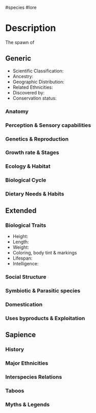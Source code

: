 #species #lore 
# Description
The spawn of 
## Generic
- Scientific Classification:
- Ancestry:
- Geographic Distribution:
- Related Ethnicities:
- Discovered by:
- Conservation status:

### Anatomy

### Perception & Sensory capabilities

### Genetics & Reproduction

### Growth rate & Stages

### Ecology & Habitat

### Biological Cycle

### Dietary Needs & Habits

## Extended 
### Biological Traits
- Height:
- Length:
- Weight:
- Coloring, body tint & markings
- Lifespan:
- Intelligence:

### Social Structure

### Symbiotic & Parasitic species

### Domestication

### Uses byproducts & Exploitation

## Sapience
### History

### Major Ethnicities

### Interspecies Relations

### Taboos

### Myths & Legends
